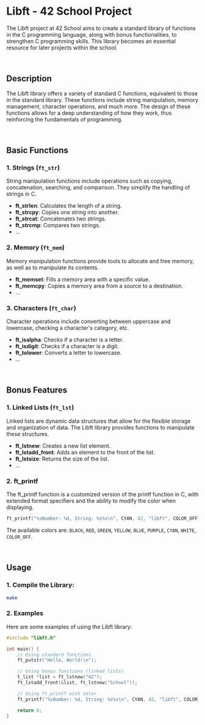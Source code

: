 # Libft - 42 School Project

The Libft project at 42 School aims to create a standard library of functions in the C programming language, along with bonus functionalities, to strengthen C programming skills. This library becomes an essential resource for later projects within the school.

<br>

## Description

The Libft library offers a variety of standard C functions, equivalent to those in the standard library. These functions include string manipulation, memory management, character operations, and much more. The design of these functions allows for a deep understanding of how they work, thus reinforcing the fundamentals of programming.

<br>

## Basic Functions

### 1. Strings (`ft_str`)

String manipulation functions include operations such as copying, concatenation, searching, and comparison. They simplify the handling of strings in C.

- **ft_strlen**: Calculates the length of a string.
- **ft_strcpy**: Copies one string into another.
- **ft_strcat**: Concatenates two strings.
- **ft_strcmp**: Compares two strings.
- ...

### 2. Memory (`ft_mem`)

Memory manipulation functions provide tools to allocate and free memory, as well as to manipulate its contents.

- **ft_memset**: Fills a memory area with a specific value.
- **ft_memcpy**: Copies a memory area from a source to a destination.
- ...

### 3. Characters (`ft_char`)

Character operations include converting between uppercase and lowercase, checking a character's category, etc.

- **ft_isalpha**: Checks if a character is a letter.
- **ft_isdigit**: Checks if a character is a digit.
- **ft_tolower**: Converts a letter to lowercase.
- ...

<br>

## Bonus Features

### 1. Linked Lists (`ft_lst`)

Linked lists are dynamic data structures that allow for the flexible storage and organization of data. The Libft library provides functions to manipulate these structures.

- **ft_lstnew**: Creates a new list element.
- **ft_lstadd_front**: Adds an element to the front of the list.
- **ft_lstsize**: Returns the size of the list.
- ...

### 2. ft_printf

The ft_printf function is a customized version of the printf function in C, with extended format specifiers and the ability to modify the color when displaying.

```c
ft_printf("%sNumber: %d, String: %s%s\n", CYAN, 42, "libft", COLOR_OFF);
```

The available colors are: `BLACK`, `RED`, `GREEN`, `YELLOW`, `BLUE`, `PURPLE`, `CYAN`, `WHITE`, `COLOR_OFF`.

<br>

## Usage

### 1. Compile the Library:

```bash
make
```

### 2. Examples
Here are some examples of using the Libft library:

```c
#include "libft.h"

int main() {
    // Using standard functions
    ft_putstr("Hello, World!\n");

    // Using bonus functions (linked lists)
    t_list *list = ft_lstnew("42");
    ft_lstadd_front(&list, ft_lstnew("School"));

    // Using ft_printf with color
    ft_printf("%sNumber: %d, String: %s%s\n", CYAN, 42, "libft", COLOR_OFF);

    return 0;
}
```